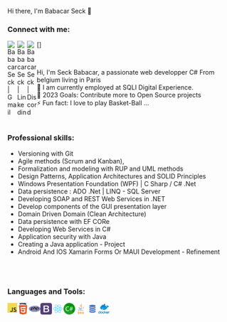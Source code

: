 Hi there, I'm Babacar Seck 👋

### Connect with me:
[<img align="left" alt="Babacar Seck | Gmail" width="22px" src="https://cdn.jsdelivr.net/npm/simple-icons@v3/icons/gmail.svg" />][website]
[<img align="left" alt="Babacar Seck | Linkedin" width="22px" src="https://cdn.jsdelivr.net/npm/simple-icons@v3/icons/linkedin.svg" />][linkedin]
[<img align="left" alt="Babacar Seck | Discord" width="22px" src="https://cdn.jsdelivr.net/npm/simple-icons@v3/icons/discord.svg" />]

<br />

Hi, I'm Seck Babacar, a passionate web developper C# From belgium living in Paris
<br />
🌱 I am currently employed at SQLI Digital Experience.
<br />
🥅 2023 Goals: Contribute more to Open Source projects
<br />
⚡ Fun fact: I love to play Basket-Ball ...

<br />

### Professional skills:

* Versioning with Git 
* Agile methods (Scrum and Kanban), 
* Formalization and modeling with RUP and UML methods
* Design Patterns, Application Architectures and SOLID Principles
* Windows Presentation Foundation (WPF) | C Sharp / C# .Net	
* Data persistence : ADO .Net | LINQ - SQL Server	
* Developing SOAP and REST Web Services in .NET
* Develop components of the GUI presentation layer	
* Domain Driven Domain (Clean Architecture)
* Data persistence with EF CORe 	
* Developing Web Services in C#	
* Application security with Java	
* Creating a Java application - Project	
* Android And IOS Xamarin Forms Or MAUI Development - Refinement

<br />
<br />



### Languages and Tools:

<img align="left" alt="Babacar Seck" width="22px" src="https://raw.githubusercontent.com/github/explore/80688e429a7d4ef2fca1e82350fe8e3517d3494d/topics/javascript/javascript.png" />

<img align="left" alt="Babacar Seck | html" width="26px" src="https://raw.githubusercontent.com/github/explore/80688e429a7d4ef2fca1e82350fe8e3517d3494d/topics/html/html.png" /> 

<img align="left" alt="Babacar Seck | php" width="26px"  src="https://raw.githubusercontent.com/github/explore/80688e429a7d4ef2fca1e82350fe8e3517d3494d/topics/php/php.png" />
<img align="left" alt="Babacar Seck | bootstrap" width="26px" src="https://raw.githubusercontent.com/github/explore/80688e429a7d4ef2fca1e82350fe8e3517d3494d/topics/bootstrap/bootstrap.png" />
<img align="left" alt="Babacar Seck | react" width="26px" src="https://raw.githubusercontent.com/github/explore/80688e429a7d4ef2fca1e82350fe8e3517d3494d/topics/react/react.png" />

<img align="left" alt="Babacar Seck | csharp" width="26px" src="https://raw.githubusercontent.com/github/explore/80688e429a7d4ef2fca1e82350fe8e3517d3494d/topics/csharp/csharp.png" />

<img align="left" alt="Babacar Seck | java" width="26px" src="https://raw.githubusercontent.com/github/explore/80688e429a7d4ef2fca1e82350fe8e3517d3494d/topics/java/java.png" />
<img align="left" alt="Babacar Seck | Discord" width="26px" src="https://raw.githubusercontent.com/github/explore/80688e429a7d4ef2fca1e82350fe8e3517d3494d/topics/sql/sql.png" />
<img align="left" alt="Babacar Seck | Discord" width="26px" src="https://raw.githubusercontent.com/github/explore/80688e429a7d4ef2fca1e82350fe8e3517d3494d/topics/docker/docker.png" />


<br />
<br />

[website]:babacarseckdevweb@gmail.com
[linkedin]: https://www.linkedin.com/in/babacar-seck/



